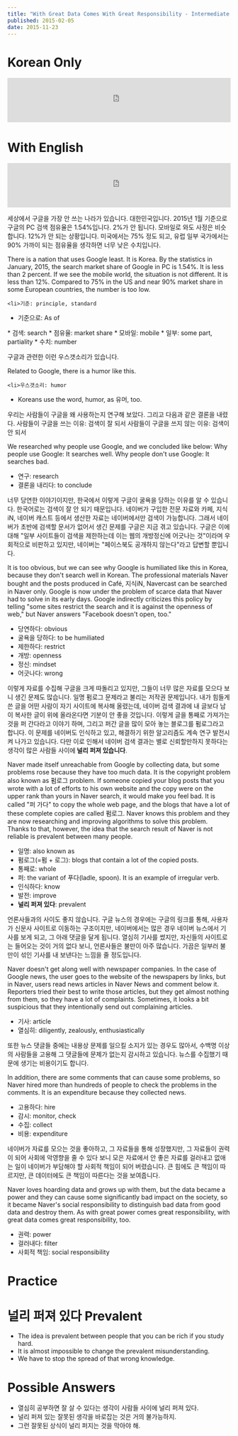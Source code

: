 ```yaml
---
title: "With Great Data Comes With Great Responsibility - Intermediate Korean Reading #7 Part 2"
published: 2015-02-05
date: 2015-11-23
---
```


#  Korean Only

<iframe id="audio_iframe" src="https://www.podbean.com/media/player/5kyc7-539964/initByJs/1/auto/1?skin=5" width="100%" height="100" frameborder="0" scrolling="no"></iframe>

#  With English

<iframe id="audio_iframe" src="https://www.podbean.com/media/player/5kyc7-539964/initByJs/1/auto/1?skin=5" width="100%" height="100" frameborder="0" scrolling="no"></iframe>

세상에서 구글을 가장 안 쓰는 나라가 있습니다. 대한민국입니다. 2015년 1월 기준으로 구글의 PC 검색 점유율은 1.54%입니다. 2%가 안 됩니다. 모바일로 와도 사정은 비슷합니다. 12%가 안 되는 상황입니다. 미국에서는 75% 정도 되고, 유럽 일부 국가에서는 90% 가까이 되는 점유율을 생각하면 너무 낮은 수치입니다.

There is a nation that uses Google least. It is Korea. By the statistics in January, 2015, the search market share of Google in PC is 1.54%. It is less than 2 percent. If we see the mobile world, the situation is not different. It is less than 12%. Compared to 75% in the US and near 90% market share in some European countries, the number is too low.

	<li>기준: principle, standard

* 기준으로: As of

</li>
* 검색: search
* 점유율: market share
* 모바일: mobile
* 일부: some part, partiality
* 수치: number

구글과 관련한 이런 우스갯소리가 있습니다.

Related to Google, there is a humor like this.

	<li>우스갯소리: humor

* Koreans use the word, humor, as 유머, too.

</li>

우리는 사람들이 구글을 왜 사용하는지 연구해 보았다. 그리고 다음과 같은 결론을 내렸다.
사람들이 구글을 쓰는 이유: 검색이 잘 되서
사람들이 구글을 쓰지 않는 이유: 검색이 안 되서

We researched why people use Google, and we concluded like below:
Why people use Google: It searches well.
Why people don't use Google: It searches bad.

* 연구: research
* 결론을 내리다: to conclude

너무 당연한 이야기이지만, 한국에서 이렇게 구글이 굴욕을 당하는 이유를 알 수 있습니다. 한국어로는 검색이 잘 안 되기 때문입니다. 네이버가 구입한 전문 자료와 카페, 지식iN, 네이버 캐스트 등에서 생산한 자료는 네이버에서만 검색이 가능합니다. 그래서 네이버가 초반에 검색할 문서가 없어서 생긴 문제를 구글은 지금 겪고 있습니다. 구글은 이에 대해 "일부 사이트들이 검색을 제한하는데 이는 웹의 개방정신에 어긋나는 것"이라며 우회적으로 비판하고 있지만, 네이버는 "페이스북도 공개하지 않는다"라고 답변할 뿐입니다.

It is too obvious, but we can see why Google is humiliated like this in Korea, because they don't search well in Korean. The professional materials Naver bought and the posts produced in Café, 지식iN, Navercast can be searched in Naver only. Google is now under the problem of scarce data that Naver had to solve in its early days. Google indirectly criticizes this policy by telling "some sites restrict the search and it is against the openness of web," but Naver answers "Facebook doesn't open, too."

* 당연하다: obvious
* 굴욕을 당하다: to be humiliated
* 제한하다: restrict
* 개방: openness
* 정신: mindset
* 어긋나다: wrong

이렇게 자료를 수집해 구글을 크게 따돌리고 있지만, 그들이 너무 많은 자료를 모으다 보니 생긴 문제도 많습니다. 일명 펌로그 문제라고 불리는 저작권 문제입니다. 내가 힘들게 쓴 글을 어떤 사람이 자기 사이트에 복사해 올렸는데, 네이버 검색 결과에 내 글보다 남이 복사한 글이 위에 올라온다면 기분이 안 좋을 것입니다. 이렇게 글을 통째로 가져가는 것을 퍼 간다라고 이야기 하며, 그리고 퍼간 글을 많이 모아 놓는 블로그를 펌로그라고 합니다. 이 문제를 네이버도 인식하고 있고, 해결하기 위한 알고리즘도 계속 연구 발전시켜 나가고 있습니다. 다만 이로 인해서 네이버 검색 결과는 별로 신뢰할만하지 못하다는 생각이 많은 사람들 사이에<span style="color: # ff0000;"><strong> 널리 퍼져 있습니다</strong></span>.

Naver made itself unreachable from Google by collecting data, but some problems rose because they have too much data. It is the copyright problem also known as 펌로그 problem. If someone copied your blog posts that you wrote with a lot of efforts to his own website and the copy were on the upper rank than yours in Naver search, it would make you feel bad. It is called "퍼 가다" to copy the whole web page, and the blogs that have a lot of these complete copies are called 펌로그. Naver knows this problem and they are now researching and improving algorithms to solve this problem. Thanks to that, however, the idea that the search result of Naver is not reliable is prevalent between many people.

* 일명: also known as
* 펌로그(=펌 + 로그): blogs that contain a lot of the copied posts.
* 통째로: whole
* 퍼: the variant of 푸다(ladle, spoon). It is an example of irregular verb.
* 인식하다: know
* 발전: improve
* <span style="color: # ff0000;"><strong>널리 퍼져 있다</strong></span>: prevalent

언론사들과의 사이도 좋지 않습니다. 구글 뉴스의 경우에는 구글의 링크를 통해, 사용자가 신문사 사이트로 이동하는 구조이지만, 네이버에서는 많은 경우 네이버 뉴스에서 기사를 보게 되고, 그 아래 댓글을 달게 됩니다. 열심히 기사를 썼지만, 자신들의 사이트로는 들어오는 것이 거의 없다 보니, 언론사들은 불만이 아주 많습니다. 가끔은 일부러 불만이 섞인 기사를 내 보낸다는 느낌을 줄 정도입니다.

Naver doesn't get along well with newspaper companies. In the case of Google news, the user goes to the website of the newspapers by links, but in Naver, users read news articles in Naver News and comment below it. Reporters tried their best to write those articles, but they get almost nothing from them, so they have a lot of complaints. Sometimes, it looks a bit suspicious that they intentionally send out complaining articles.

* 기사: article
* 열심히: diligently, zealously, enthusiastically

또한 뉴스 댓글들 중에는 내용상 문제를 일으킬 소지가 있는 경우도 많아서, 수백명 이상의 사람들을 고용해 그 댓글들에 문제가 없는지 감시하고 있습니다. 뉴스를 수집했기 때문에 생기는 비용이기도 합니다.

In addition, there are some comments that can cause some problems, so Naver hired more than hundreds of people to check the problems in the comments. It is an expenditure because they collected news.

* 고용하다: hire
* 감시: monitor, check
* 수집: collect
* 비용: expenditure

네이버가 자료를 모으는 것을 좋아하고, 그 자료들을 통해 성장했지만, 그 자료들이 권력이 되어 사회에 악영향을 줄 수 있다 보니 모은 자료에서 안 좋은 자료를 걸러내고 없애는 일이 네이버가 부담해야 할 사회적 책임이 되어 버렸습니다. 큰 힘에도 큰 책임이 따르지만, 큰 데이터에도 큰 책임이 따른다는 것을 보여줍니다.

Naver loves hoarding data and grows up with them, but the data became a power and they can cause some significantly bad impact on the society, so it became Naver's social responsibility to distinguish bad data from good data and destroy them. As with great power comes great responsibility, with great data comes great responsibility, too.

* 권력: power
* 걸러내다: filter
* 사회적 책임: social responsibility


#  Practice


#  널리 퍼져 있다 Prevalent


* The idea is prevalent between people that you can be rich if you study hard.
* It is almost impossible to change the prevalent misunderstanding.
* We have to stop the spread of that wrong knowledge.


#  Possible Answers


* 열심히 공부하면 잘 살 수 있다는 생각이 사람들 사이에 널리 퍼져 있다.
* 널리 퍼져 있는 잘못된 생각을 바로잡는 것은 거의 불가능하지.
* 그런 잘못된 상식이 널리 퍼지는 것을 막아야 해.
